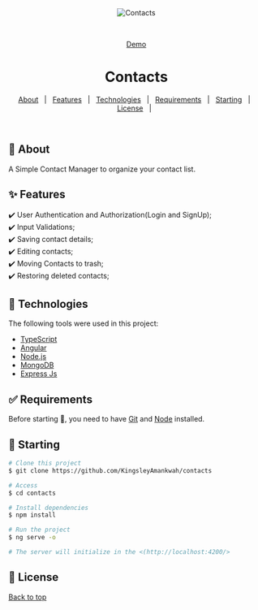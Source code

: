 <div align="center" id="top"> 
  <img src="./.github/app.gif" alt="Contacts" />

&#xa0;

<a href="https://contacts-liart.vercel.app/">Demo</a>

</div>

<h1 align="center">Contacts</h1>

<p align="center">
  <a href="#dart-about">About</a> &#xa0; | &#xa0; 
  <a href="#sparkles-features">Features</a> &#xa0; | &#xa0;
  <a href="#rocket-technologies">Technologies</a> &#xa0; | &#xa0;
  <a href="#white_check_mark-requirements">Requirements</a> &#xa0; | &#xa0;
  <a href="#checkered_flag-starting">Starting</a> &#xa0; | &#xa0;
  <a href="#memo-license">License</a> &#xa0; | &#xa0;
</p>

<br>

## :dart: About

A Simple Contact Manager to organize your contact list.

## :sparkles: Features

:heavy_check_mark: User Authentication and Authorization(Login and SignUp);\
:heavy_check_mark: Input Validations;\
:heavy_check_mark: Saving contact details;\
:heavy_check_mark: Editing contacts;\
:heavy_check_mark: Moving Contacts to trash;\
:heavy_check_mark: Restoring deleted contacts;

## :rocket: Technologies

The following tools were used in this project:

- [TypeScript](https://www.typescriptlang.org/)
- [Angular](https://expo.io/)
- [Node.js](https://nodejs.org/en/)
- [MongoDB](https://pt-br.reactjs.org/)
- [Express Js](https://expressjs.com/)

## :white_check_mark: Requirements

Before starting :checkered_flag:, you need to have [Git](https://git-scm.com) and [Node](https://nodejs.org/en/) installed.

## :checkered_flag: Starting

```bash
# Clone this project
$ git clone https://github.com/KingsleyAmankwah/contacts

# Access
$ cd contacts

# Install dependencies
$ npm install

# Run the project
$ ng serve -o

# The server will initialize in the <(http://localhost:4200/>
```

## :memo: License

<a href="#top">Back to top</a>
